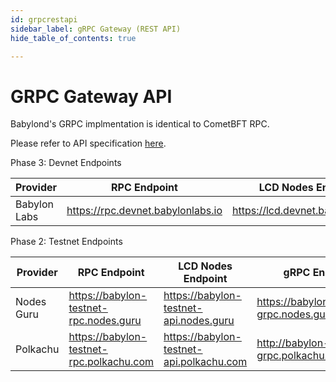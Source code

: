 ```yaml
---
id: grpcrestapi
sidebar_label: gRPC Gateway (REST API)
hide_table_of_contents: true

---
```


# GRPC Gateway API 

Babylond's GRPC implmentation is identical to CometBFT RPC. 

Please refer to API specification [here](https://docs.cometbft.com/v1.0/rpc/). 


Phase 3: Devnet Endpoints

| Provider      | RPC Endpoint                          | LCD Nodes Endpoint                     | gRPC Endpoint                          |
|---------------|---------------------------------------|---------------------------------------|----------------------------------------|
| Babylon Labs  | https://rpc.devnet.babylonlabs.io    | https://lcd.devnet.babylonlabs.io    | https://grpc.devnet.babylonlabs.io    |

Phase 2: Testnet Endpoints

| Provider      | RPC Endpoint                          | LCD Nodes Endpoint                     | gRPC Endpoint                          |
|---------------|---------------------------------------|---------------------------------------|----------------------------------------|
| Nodes Guru    | https://babylon-testnet-rpc.nodes.guru | https://babylon-testnet-api.nodes.guru | https://babylon-testnet-grpc.nodes.guru |
| Polkachu      | https://babylon-testnet-rpc.polkachu.com | https://babylon-testnet-api.polkachu.com | http://babylon-testnet-grpc.polkachu.com:20690 |